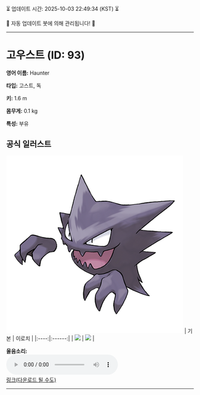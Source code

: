 
⏳ 업데이트 시간: 2025-10-03 22:49:34 (KST) ⏳

🤖 자동 업데이트 봇에 의해 관리됩니다! 🤖

---

# 고우스트 (ID: 93)
**영어 이름:** Haunter

**타입:** 고스트, 독

**키:** 1.6 m

**몸무게:** 0.1 kg

**특성:** 부유

## 공식 일러스트
![](https://raw.githubusercontent.com/PokeAPI/sprites/master/sprites/pokemon/other/official-artwork/93.png)
| 기본 | 이로치 |
|:----:|:------:|
| <img src="http://play.pokemonshowdown.com/sprites/ani/haunter.gif" width="200"> | <img src="http://play.pokemonshowdown.com/sprites/ani-shiny/haunter.gif" width="200"> |

**울음소리:**<br><audio controls src="https://raw.githubusercontent.com/PokeAPI/cries/main/cries/pokemon/latest/93.ogg"></audio><br> [링크(다운로드 될 수도)](https://raw.githubusercontent.com/PokeAPI/cries/main/cries/pokemon/latest/93.ogg)


---

